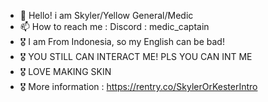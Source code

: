 - 👋 Hello! i am Skyler/Yellow General/Medic
- 📫 How to reach me : Discord : medic_captain
- 🎖️ I am From Indonesia, so my English can be bad!
- 🎖️ YOU STILL CAN INTERACT ME! PLS YOU CAN INT ME
- 🎖️ LOVE MAKING SKIN
- 🎖️ More information : https://rentry.co/SkylerOrKesterIntro

<!---
YellowGeneral/YellowGeneral is a ✨ special ✨ repository because its `README.md` (this file) appears on your GitHub profile.
You can click the Preview link to take a look at your changes.
--->
